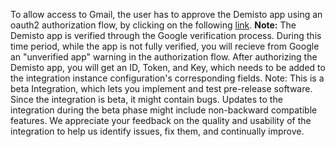 To allow access to Gmail, the user has to approve the Demisto app using an oauth2 authorization flow, by clicking on the following [link](https://oproxy.demisto.ninja/gmail). **Note:** The Demisto app is verified through the Google verification process. During this time period, while the app is not fully verified, you will recieve from Google an "unverified app" warning in the authorization flow.
After authorizing the Demisto app, you will get an ID, Token, and Key, which needs to be added to the integration instance configuration's corresponding fields. 
 Note: This is a beta Integration, which lets you implement and test pre-release software. Since the integration is beta, it might contain bugs. Updates to the integration during the beta phase might include non-backward compatible features. We appreciate your feedback on the quality and usability of the integration to help us identify issues, fix them, and continually improve.
